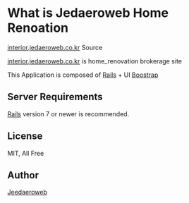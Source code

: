 # What is Jedaeroweb Home Renoation

[interior.jedaeroweb.co.kr](https://www.sleepinglion.pe.kr) Source

[interior.jedaeroweb.co.kr](https://www.sleepinglion.pe.kr) is home_renovation brokerage site 

This Application is composed of [Rails](http://rubyonrails.org/) + UI [Boostrap](http://getbootstrap.com)

## Server Requirements

[Rails](http://rubyonrails.org/) version 7 or newer is recommended.

## License

MIT, All Free

## Author

[Jeedaeroweb](https://www.jedaeroweb.co.kr)
